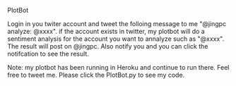 PlotBot

Login in you twiter account and tweet the folloing message to me "@jingpc analyze: @xxxx". if the account exists in twitter, 
my plotbot will do a sentiment analysis for the account you want to annalyze such as "@xxxx". 
The result will post on @jingpc. Also notify you and you can click the notifcation to see the result.

Note: my plotbot has been running in Heroku and continue to run there. Feel free to tweet me. 
Please click the PlotBot.py to see my code.
